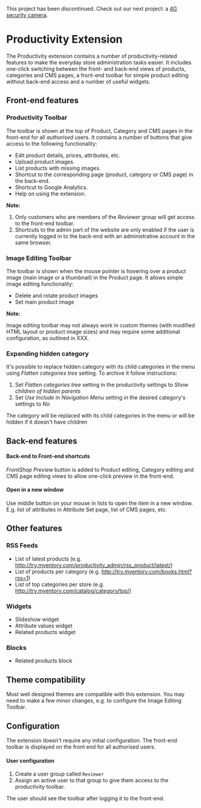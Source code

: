 This project has been discontinued. Check out our next project: a [4G security camera](https://sensorable.io).

# Productivity Extension


The Productivity extension contains a number of productivity-related features to make the everyday store administration tasks easier. It includes one-click switching between the front- and back-end views of products, categories and CMS pages, a front-end toolbar for simple product editing without back-end access and a number of useful widgets.

## Front-end features

### Productivity Toolbar

The toolbar is shown at the top of Product, Category and CMS pages in the front-end for all _authorised_ users. It contains a number of buttons that give access to the following functionality:

* Edit product details, prices, attributes, etc.
* Upload product images.
* List products with missing images.
* Shortcut to the corresponding page (product, category or CMS page) in the back-end.
* Shortcut to Google Analytics.
* Help on using the extension.

**Note:**
  
   1. Only customers who are members of the _Reviewer_ group will get access to the front-end toolbar.     
   2. Shortcuts to the admin part of the website are only enabled if the user is currently logged in to the back-end with an administrative account in the same browser.
	

### Image Editing Toolbar

The toolbar is shown when the mouse pointer is hovering over a product image (main image or a thumbnail) in the Product page. It allows simple image editing functionality:
* Delete and rotate product images
* Set main product image

**Note:**

   Image editing toolbar may not always work in custom themes (with modified HTML layout or product image sizes) and may require some additional configuration, as outlined in XXX.

### Expanding hidden category

It's possible to replace hidden category with its child categories in the menu using _Flatten categories tree_ setting. To archive it follow instructions:

1. Set _Flatten categories tree_ setting in the productivity settings to _Show children of hidden parents_
2. Set _Use Include in Navigation Menu_ setting in the desired category's settings to _No_

The category will be replaced with its child categories in the menu or will be hidden if it doesn't have children

## Back-end features

#### Back-end to Front-end shortcuts

_FrontShop Preview_ button is added to Product editing, Category editing and CMS page editing views to allow one-click preview in the front-end.

#### Open in a new window

Use middle button on your mouse in lists to open the item in a new window.
E.g. list of attributes in Attribute Set page, list of CMS pages, etc.



## Other features
### RSS Feeds
* List of latest products (e.g. http://try.mventory.com/productivity_admin/rss_product/latest/)
* List of products per category (e.g. http://try.mventory.com/books.html?rss=1)
* List of top categories per store (e.g. http://try.mventory.com/catalog/category/top/)
 
### Widgets
* Slideshow widget
* Attribute values widget
* Related products widget

### Blocks
* Related products block
	


## Theme compatibility
Most well designed themes are compatible with this extension. You may need to make a few minor changes, e.g. to configure the Image Editing Toolbar.


## Configuration
The extension doesn't require any initial configuration. The front-end toolbar is displayed on the front end for all authorised users.

#### User configuration

1. Create a user group called `Reviewer`
2. Assign an active user to that group to give them access to the productivity toolbar.

The user should see the toolbar after logging it to the front-end.

